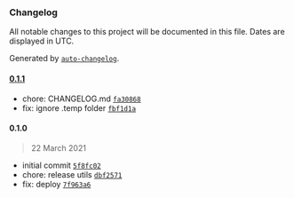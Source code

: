 ### Changelog

All notable changes to this project will be documented in this file. Dates are displayed in UTC.

Generated by [`auto-changelog`](https://github.com/CookPete/auto-changelog).

#### [0.1.1](https://github.com/windicss/gridsome-plugin-windicss/compare/0.1.0...0.1.1)

- chore: CHANGELOG.md [`fa30868`](https://github.com/windicss/gridsome-plugin-windicss/commit/fa3086823b8c6537e3985bca058751063cda185d)
- fix: ignore .temp folder [`fbf1d1a`](https://github.com/windicss/gridsome-plugin-windicss/commit/fbf1d1a0887a3b3fec94b3a12c9e995e4da4a3c8)

#### 0.1.0

> 22 March 2021

- initial commit [`5f8fc02`](https://github.com/windicss/gridsome-plugin-windicss/commit/5f8fc02ce672607ed52387a5e3141f9c638dac7c)
- chore: release utils [`dbf2571`](https://github.com/windicss/gridsome-plugin-windicss/commit/dbf25717431ad2298958d2de99671dc97db9f6a0)
- fix: deploy [`7f963a6`](https://github.com/windicss/gridsome-plugin-windicss/commit/7f963a6a53f1d81cb731de31ec31268f85c424dc)
